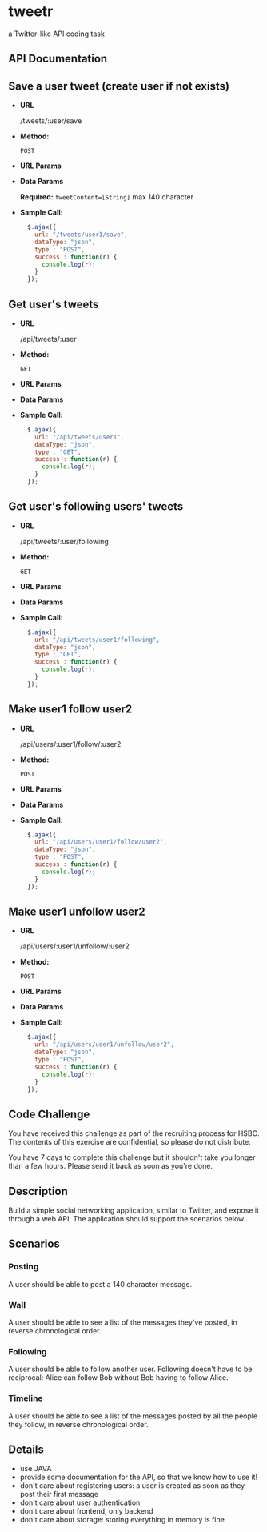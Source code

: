 # tweetr
a Twitter-like API coding task

## API Documentation

**Save a user tweet (create user if not exists)**
----


* **URL**

  /tweets/:user/save

* **Method:**

  `POST`
  
*  **URL Params**


* **Data Params**

    **Required:**
    `tweetContent=[String]` max 140 character

* **Sample Call:**

  ```javascript
    $.ajax({
      url: "/tweets/user1/save",
      dataType: "json",
      type : "POST",
      success : function(r) {
        console.log(r);
      }
    });
    ```
**Get user's tweets**
----


* **URL**

  /api/tweets/:user

* **Method:**

  `GET`
  
*  **URL Params**

* **Data Params**

* **Sample Call:**

  ```javascript
    $.ajax({
      url: "/api/tweets/user1",
      dataType: "json",
      type : "GET",
      success : function(r) {
        console.log(r);
      }
    });
  ```

**Get user's following users' tweets**
----


* **URL**

  /api/tweets/:user/following

* **Method:**

  `GET`
  
*  **URL Params**

* **Data Params**

* **Sample Call:**

  ```javascript
    $.ajax({
      url: "/api/tweets/user1/following",
      dataType: "json",
      type : "GET",
      success : function(r) {
        console.log(r);
      }
    });
  ```
**Make user1 follow user2**
----


* **URL**

  /api/users/:user1/follow/:user2

* **Method:**

  `POST`
  
*  **URL Params**

* **Data Params**

* **Sample Call:**

  ```javascript
    $.ajax({
      url: "/api/users/user1/follow/user2",
      dataType: "json",
      type : "POST",
      success : function(r) {
        console.log(r);
      }
    });
    ```
**Make user1 unfollow user2**
----


* **URL**

  /api/users/:user1/unfollow/:user2

* **Method:**

  `POST`
  
*  **URL Params**

* **Data Params**

* **Sample Call:**

  ```javascript
    $.ajax({
      url: "/api/users/user1/unfollow/user2",
      dataType: "json",
      type : "POST",
      success : function(r) {
        console.log(r);
      }
    });
    ```
    
## Code Challenge

You have received this challenge as part of the recruiting process for HSBC. The contents of this exercise are confidential, so please do not distribute.

You have 7 days to complete this challenge but it shouldn't take you longer than a few hours. Please send it back as soon as you're done.

## Description

Build a simple social networking application, similar to Twitter, and
expose it through a web API. The application should support the scenarios
below.

## Scenarios

### Posting

A user should be able to post a 140 character message.

### Wall

A user should be able to see a list of the messages they've posted, in reverse
chronological order.

### Following

A user should be able to follow another user. Following doesn't have to be
reciprocal: Alice can follow Bob without Bob having to follow Alice.

### Timeline

A user should be able to see a list of the messages posted by all the people
they follow, in reverse chronological order.

## Details

- use JAVA
- provide some documentation for the API, so that we know how to use it!
- don't care about registering users: a user is created as soon as they post
  their first message
- don't care about user authentication
- don't care about frontend, only backend
- don't care about storage: storing everything in memory is fine
